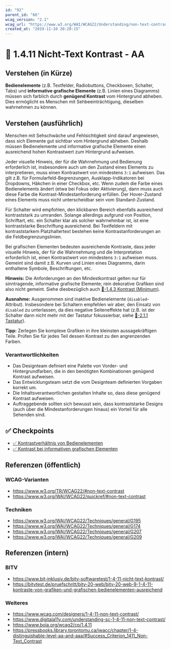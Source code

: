 ```yaml
---
id: "92"
parent_id: "66"
wcag_version: "2.1"
wcag_url: "https://www.w3.org/WAI/WCAG22/Understanding/non-text-contrast.html"
created_at: "2019-11-10 20:20:15"
---
```


# 📜 1.4.11 Nicht-Text Kontrast - AA

## Verstehen (in Kürze)

**Bedienelemente** (z.B. Textfelder, Radiobuttons, Checkboxen, Schalter, Tabs) und **informative grafische Elemente** (z.B. Linien eines Diagramms) müssen sich farblich durch **genügend Kontrast** vom Hintergrund abheben. Dies ermöglicht es Menschen mit Sehbeeinträchtigung, dieselben wahrnehmen zu können.

## Verstehen (ausführlich)

Menschen mit Sehschwäche und Fehlsichtigkeit sind darauf angewiesen, dass sich Elemente gut sichtbar vom Hintergrund abheben. Deshalb müssen Bedienelemente und informative grafische Elemente einen ausreichend hohen Kontrastwert zum Hintergrund aufweisen.

Jeder visuelle Hinweis, der für die Wahrnehmung und Bedienung erforderlich ist, insbesondere auch um den Zustand eines Elements zu interpretieren, muss einen Kontrastwert von mindestens `3:1` aufweisen. Das gilt z.B. für Formularfeld-Begrenzungen, Ausklapp-Indikatoren bei Dropdowns, Häkchen in einer Checkbox, etc. Wenn zudem die Farbe eines Bedienelements ändert (etwa bei Fokus oder Aktivierung), dann muss auch diese Farbe die Kontrast-Mindestanforderung erfüllen. Der Hover-Zustand eines Elements muss nicht unterscheidbar sein vom Standard-Zustand.

Für Schalter wird empfohlen, den klickbaren Bereich ebenfalls ausreichend kontraststark zu umranden. Solange allerdings aufgrund von Position, Schriftart, etc. ein Schalter klar als solcher wahrnehmbar ist, ist eine kontraststarke Beschriftung ausreichend. Bei Textfeldern mit kontraststarkem Platzhaltertext bestehen keine Kontrastanforderungen an die Feldbegrenzungslinien.

Bei grafischen Elementen bedeuten ausreichende Kontraste, dass jeder visuelle Hinweis, der für die Wahrnehmung und die Interpretation erforderlich ist, einen Kontrastwert von mindestens `3:1` aufweisen muss. Gemeint sind damit z.B. Kurven und Linien eines Diagramms, darin enthaltene Symbole, Beschriftungen, etc.

**Hinweis:** Die Anforderungen an den Mindestkontrast gelten nur für sinntragende, informative grafische Elemente; rein dekorative Grafiken sind also nicht gemeint. Siehe diesbezüglich auch [📜-1.4.3 Kontrast (Minimum)](/de/wcag/1.4.3-kontrast-minimum).

**Ausnahme:** Ausgenommen sind inaktive Bedienelemente (`disabled`-Attribut). Insbesondere bei Schaltern empfehlen wir aber, den Einsatz von `disabled` zu unterlassen, da dies negative Seiteneffekte hat (z.B. ist der Schalter dann nicht mehr mit der Tastatur fokussierbar, siehe [📜-2.1.1 Tastatur](/de/wcag/2.1.1-tastatur)).

**Tipp:** Zerlegen Sie komplexe Grafiken in ihre kleinsten aussagekräftigen Teile. Prüfen Sie für jedes Teil dessen Kontrast zu den angrenzenden Farben.

### Verantwortlichkeiten

- Das Designteam definiert eine Palette von Vorder- und Hintergrundfarben, die in den benötigten Kombinationen genügend Kontrast aufweisen.
- Das Entwicklungsteam setzt die vom Designteam definierten Vorgaben korrekt um.
- Die Inhaltsverantwortlichen gestalten Inhalte so, dass diese genügend Kontrast aufweisen.
- Auftraggebende sollten sich bewusst sein, dass kontraststarke Designs (auch über die Mindestanforderungen hinaus) ein Vorteil für alle Sehenden sind.

## ✅ Checkpoints

- [✅ Kontrastverhältnis von Bedienelementen](kontrastverhaeltnis-von-bedienelementen)
- [✅ Kontrast bei informativen grafischen Elementen](kontrast-bei-informativen-grafischen-elementen)

## Referenzen (öffentlich)

### WCAG-Varianten
- <https://www.w3.org/TR/WCAG22/#non-text-contrast>
- <https://www.w3.org/WAI/WCAG22/quickref/#non-text-contrast>

### Techniken
- <https://www.w3.org/WAI/WCAG22/Techniques/general/G195>
- <https://www.w3.org/WAI/WCAG22/Techniques/general/G174>
- <https://www.w3.org/WAI/WCAG22/Techniques/general/G207>
- <https://www.w3.org/WAI/WCAG22/Techniques/general/G209>

## Referenzen (intern)

### BITV
- <https://www.bit-inklusiv.de/bitv-softwaretest/1-4-11-nicht-text-kontrast/>
- <https://bitvtest.de/pruefschritt/bitv-20-web/bitv-20-web-9-1-4-11-kontraste-von-grafiken-und-grafischen-bedienelementen-ausreichend>

### Weiteres
- <https://www.wcag.com/designers/1-4-11-non-text-contrast/>
- <https://www.digitala11y.com/understanding-sc-1-4-11-non-text-contrast/>
- <https://www.boia.org/wcag2/cp/1.4.11>
- <https://pressbooks.library.torontomu.ca/iwacc/chapter/1-4-distinguishable-level-aa-and-aaa/#Success_Criterion_1411_Non-Text_Contrast>
